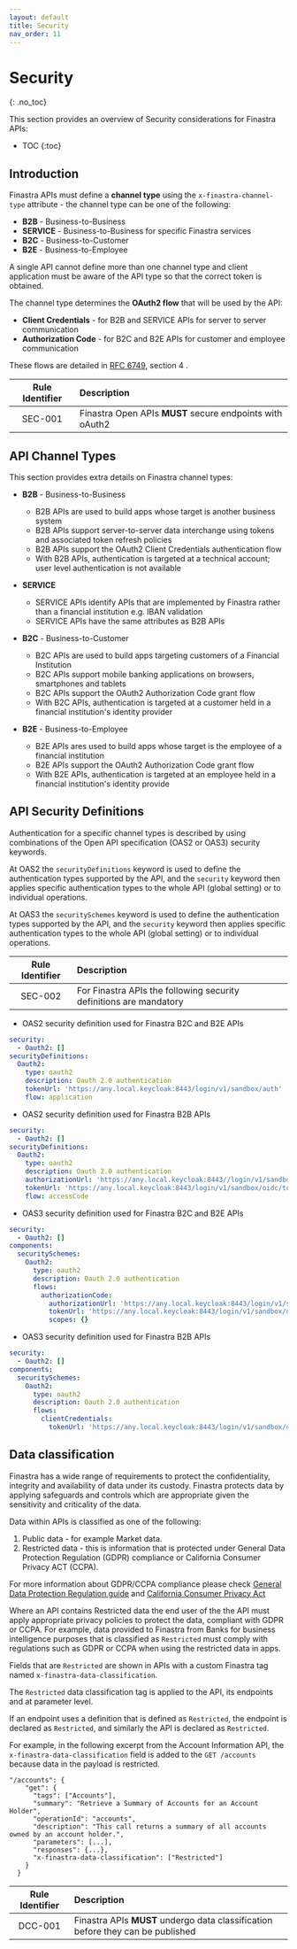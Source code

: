 ```yaml
---
layout: default
title: Security
nav_order: 11
---
```


# Security
{: .no_toc}

This section provides an overview of Security considerations for Finastra APIs:
- TOC
{:toc}

## Introduction

Finastra APIs must define a **channel type** using the `x-finastra-channel-type` attribute - the channel type can be one of the following:
- **B2B** - Business-to-Business
- **SERVICE** - Business-to-Business for specific Finastra services 
- **B2C** - Business-to-Customer
- **B2E** - Business-to-Employee

A single API cannot define more than one channel type and client application must be aware of the API type 
so that the correct token is obtained.

The channel type determines the **OAuth2 flow** that will be used by the API: 
- **Client Credentials** - for B2B and SERVICE APIs for server to server communication
- **Authorization Code** - for B2C and B2E APIs for customer and employee communication

These flows are detailed in [RFC 6749](https://datatracker.ietf.org/doc/html/rfc6749), section 4 .

| Rule Identifier  | Description  |
|:-------:|:------------ |
| SEC-001 | Finastra Open APIs **MUST** secure endpoints with oAuth2 |


## API Channel Types

This section provides extra details on Finastra channel types:

- **B2B** - Business-to-Business
  - B2B APIs are used to build apps whose target is another business system
  - B2B APIs support server-to-server data interchange using tokens and associated token refresh policies
  - B2B APIs support the OAuth2 Client Credentials authentication flow
  - With B2B APIs, authentication is targeted at a technical account; user level authentication is not available

- **SERVICE** 
  - SERVICE APIs identify APIs that are implemented by Finastra rather than a financial institution e.g. IBAN validation 
  - SERVICE APIs have the same attributes as B2B APIs

- **B2C** - Business-to-Customer	
  - B2C APIs are used to build apps targeting customers of a Financial Institution
  - B2C APIs support mobile banking applications on browsers, smartphones and tablets
  - B2C APIs support the OAuth2 Authorization Code grant flow
  - With B2C APIs, authentication is targeted at a customer held in a financial institution's identity provider

- **B2E** - Business-to-Employee
  - B2E APIs ares used to build apps whose target is the employee of a financial institution
  - B2E APIs support the OAuth2 Authorization Code grant flow
  - With B2E APIs, authentication is targeted at an employee held in a financial institution's identity provide


## API Security Definitions

Authentication for a specific channel types is described by using combinations of the Open API specification (OAS2 or OAS3) security keywords.

At OAS2 the `securityDefinitions` keyword is used to define the authentication types supported by the API, and the `security` keyword then applies specific authentication types to the whole API (global setting) or to individual operations.

At OAS3 the `securitySchemes` keyword is used to define the authentication types supported by the API, and the `security` keyword then applies specific authentication types to the whole API (global setting) or to individual operations.

| Rule Identifier  | Description  |
|:-------:|:------------ |
| SEC-002 | For Finastra APIs the following security definitions are mandatory |

- OAS2 security definition used for Finastra B2C and B2E APIs

```yaml
security:
  - Oauth2: []
securityDefinitions:
  Oauth2:
    type: oauth2
    description: Oauth 2.0 authentication
    tokenUrl: 'https://any.local.keycloak:8443/login/v1/sandbox/auth'
    flow: application
```

- OAS2 security definition used for Finastra B2B APIs

```yaml
security:
  - Oauth2: []
securityDefinitions:
  Oauth2:
    type: oauth2
    description: Oauth 2.0 authentication
    authorizationUrl: 'https://any.local.keycloak:8443//login/v1/sandbox/oidc/authorize'
    tokenUrl: 'https://any.local.keycloak:8443/login/v1/sandbox/oidc/token'
    flow: accessCode
```

- OAS3 security definition used for Finastra B2C and B2E APIs

```yaml
security:
  - Oauth2: []
components:
  securitySchemes:
    Oauth2:
      type: oauth2
      description: Oauth 2.0 authentication
      flows:
        authorizationCode:
          authorizationUrl: 'https://any.local.keycloak:8443/login/v1/sandbox/oidc/auth'
          tokenUrl: 'https://any.local.keycloak:8443/login/v1/sandbox/oidc/token'
          scopes: {}
```

- OAS3 security definition used for Finastra B2B APIs

```yaml
security:
  - Oauth2: []
components:
  securitySchemes:
    Oauth2:
      type: oauth2
      description: Oauth 2.0 authentication
      flows:
        clientCredentials:
          tokenUrl: 'https://any.local.keycloak:8443/login/v1/sandbox/oidc/token'
```

## Data classification 

Finastra has a wide range of requirements to protect the confidentiality, integrity and availability of data under its custody. Finastra protects data by applying safeguards and controls which are appropriate given the sensitivity and criticality of the data.

Data within APIs is classified as one of the following:

1. Public data - for example Market data.
2. Restricted data - this is information that is protected under General Data Protection Regulation (GDPR) compliance or California Consumer Privacy ACT (CCPA).

For more information about GDPR/CCPA compliance please check [General Data Protection Regulation guide](https://gdpr-info.eu/)  and [California Consumer Privacy Act](https://leginfo.legislature.ca.gov/faces/codes_displayText.xhtml?lawCode=CIV&division=3.&title=1.81.5.&part=4.&chapter=&article=)

Where an API contains Restricted data the end user of the the API must apply appropriate privacy policies to protect the data, compliant with GDPR or CCPA. For example, data provided to Finastra from Banks for business intelligence purposes that is classified as `Restricted` must comply with regulations such as GDPR or CCPA when using the restricted data in apps.

Fields that are `Restricted` are shown in APIs with a custom Finastra tag named `x-finastra-data-classification`. 

The `Restricted` data classification tag is applied to the API, its endpoints and at parameter level.

If an endpoint uses a definition that is defined as `Restricted`, the endpoint is declared as `Restricted`, and similarly the API is declared as `Restricted`.

For example, in the following excerpt from the Account Information API, the `x-finastra-data-classification` field is added to the `GET /accounts` because data in the payload is restricted. 

```
"/accounts": {
    "get": {
      "tags": ["Accounts"],
      "summary": "Retrieve a Summary of Accounts for an Account Holder",
      "operationId": "accounts",
      "description": "This call returns a summary of all accounts owned by an account holder.",
      "parameters": [...],
      "responses": {...},
      "x-finastra-data-classification": ["Restricted"]
    }
  }
```
| Rule Identifier  | Description  |
|:-------:|:------------ |
| DCC-001 | Finastra APIs **MUST** undergo data classification before they can be published |
